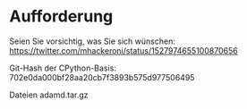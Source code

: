 # Aufforderung
Seien Sie vorsichtig, was Sie sich wünschen: https://twitter.com/mhackeroni/status/1527974655100870656

Git-Hash der CPython-Basis: 702e0da000bf28aa20cb7f3893b575d977506495

Dateien
adamd.tar.gz
